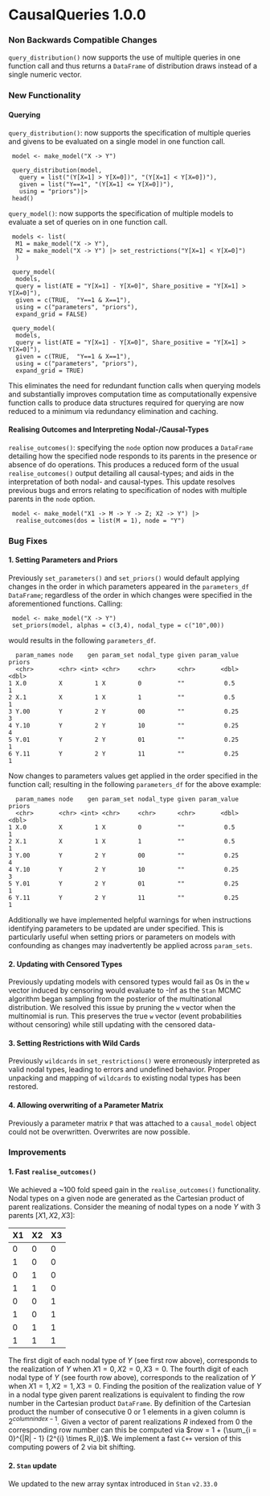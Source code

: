 # CausalQueries 1.0.0

### Non Backwards Compatible Changes 

`query_distribution()` now supports the use of multiple queries in one function call and thus returns a `DataFrame`
of distribution draws instead of a single numeric vector.   

### New Functionality   
#### Querying   

`query_distribution()`: now supports the specification of multiple queries and givens to be evaluated on a single model in one function call. 

```
 model <- make_model("X -> Y")
 
 query_distribution(model,
   query = list("(Y[X=1] > Y[X=0])", "(Y[X=1] < Y[X=0])"),
   given = list("Y==1", "(Y[X=1] <= Y[X=0])"),
   using = "priors")|>
 head()
```

`query_model()`: now supports the specification of multiple models to evaluate a set of queries on in one function call. 

```
 models <- list(
  M1 = make_model("X -> Y"),
  M2 = make_model("X -> Y") |> set_restrictions("Y[X=1] < Y[X=0]")
  )
  
 query_model(
  models,
  query = list(ATE = "Y[X=1] - Y[X=0]", Share_positive = "Y[X=1] > Y[X=0]"),
  given = c(TRUE,  "Y==1 & X==1"),
  using = c("parameters", "priors"),
  expand_grid = FALSE)

 query_model(
  models,
  query = list(ATE = "Y[X=1] - Y[X=0]", Share_positive = "Y[X=1] > Y[X=0]"),
  given = c(TRUE,  "Y==1 & X==1"),
  using = c("parameters", "priors"),
  expand_grid = TRUE)
```

This eliminates the need for redundant function calls when querying models and substantially improves computation time 
as computationally expensive function calls to produce data structures required for querying are now reduced to a minimum via redundancy elimination and caching. 


#### Realising Outcomes and Interpreting Nodal-/Causal-Types 

`realise_outcomes()`: specifying the `node` option now produces a `DataFrame` detailing how the specified node responds to its parents in the presence or absence of do operations. This produces a reduced form of the usual `realise_outcomes()` output detailing all causal-types; and aids in the interpretation of both nodal- and causal-types. This update resolves previous bugs and errors relating to specification of nodes with multiple parents in the `node` option. 

```
 model <- make_model("X1 -> M -> Y -> Z; X2 -> Y") |>
  realise_outcomes(dos = list(M = 1), node = "Y") 
```

### Bug Fixes

#### 1. Setting Parameters and Priors

Previously `set_parameters()` and `set_priors()` would default applying changes in the order in which parameters appeared in the `parameters_df` `DataFrame`; regardless of the order in which changes were specified in the aforementioned functions. 
Calling: 

```
 model <- make_model("X -> Y")
 set_priors(model, alphas = c(3,4), nodal_type = c("10",00))
```

would results in the following `parameters_df`.

```
  param_names node    gen param_set nodal_type given param_value priors
  <chr>       <chr> <int> <chr>     <chr>      <chr>       <dbl>  <dbl>
1 X.0         X         1 X         0          ""           0.5       1
2 X.1         X         1 X         1          ""           0.5       1
3 Y.00        Y         2 Y         00         ""           0.25      3
4 Y.10        Y         2 Y         10         ""           0.25      4
5 Y.01        Y         2 Y         01         ""           0.25      1
6 Y.11        Y         2 Y         11         ""           0.25      1
```

Now changes to parameters values get applied in the order specified in the function call; resulting in the following `parameters_df` for the above example:

```
  param_names node    gen param_set nodal_type given param_value priors
  <chr>       <chr> <int> <chr>     <chr>      <chr>       <dbl>  <dbl>
1 X.0         X         1 X         0          ""           0.5       1
2 X.1         X         1 X         1          ""           0.5       1
3 Y.00        Y         2 Y         00         ""           0.25      4
4 Y.10        Y         2 Y         10         ""           0.25      3
5 Y.01        Y         2 Y         01         ""           0.25      1
6 Y.11        Y         2 Y         11         ""           0.25      1
```

Additionally we have implemented helpful warnings for when instructions identifying parameters to be updated are under specified. This is particularly useful when setting priors or parameters on models with confounding as changes may inadvertently be applied across `param_sets`.    


#### 2. Updating with Censored Types 

Previously updating models with censored types would fail as 0s in the `w` vector induced by censoring would evaluate to -Inf as the `Stan` MCMC algorithm began sampling from the posterior of the multinational distribution.
We resolved this issue by pruning the `w` vector when the multinomial is run. This preserves the true
`w` vector (event probabilities without censoring) while still updating with the censored data-


#### 3. Setting Restrictions with Wild Cards 

Previously `wildcards` in `set_restrictions()` were erroneously interpreted as valid nodal types, leading to errors and undefined behavior. Proper unpacking and mapping of `wildcards` to existing nodal types has been restored. 


#### 4. Allowing overwriting of a Parameter Matrix 

Previously a parameter matrix `P` that was attached to a `causal_model` object could not be overwritten. Overwrites are now possible.   


### Improvements 

#### 1. Fast `realise_outcomes()`

We achieved a ~100 fold speed gain in the `realise_outcomes()` functionality. Nodal types on a given node are generated as the Cartesian product of parent realizations. Consider the meaning of nodal types on a node $Y$ with 3 parents $[X1,X2,X3]$:

| X1   | X2   | X3   |
|------|------|------|
|  0   |  0   |  0   |
|  1   |  0   |  0   |
|  0   |  1   |  0   |
|  1   |  1   |  0   |
|  0   |  0   |  1   |
|  1   |  0   |  1   |
|  0   |  1   |  1   |
|  1   |  1   |  1   |

The first digit of each nodal type of $Y$ (see first row above), corresponds to the realization of $Y$ when $X1 = 0, X2 = 0, X3 = 0$. The fourth digit of each nodal type of $Y$ (see fourth row above), corresponds to the realization of $Y$ when $X1 = 1, X2 = 1, X3 = 0$. Finding the position of the realization value of $Y$ in a nodal type given parent realizations is equivalent to finding the row number in the Cartesian product `DataFrame`. By definition of the Cartesian product the number of consecutive 0 or 1 elements in a given column is $2^{columnindex - 1}$. Given a vector of parent realizations $R$ indexed from 0 the corresponding row number can this be computed via $row = 1 + (\sum_{i = 0}^{|R| - 1} (2^{i} \times R_i))$. We implement a fast `C++` version of this computing powers of 2 via bit shifting. 

#### 2. `Stan` update

We updated to the new array syntax introduced in `Stan` `v2.33.0`
